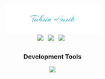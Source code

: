 <div align="center">
    <img src="/img/signature_1.png" width="50%">
</div>
<div align="center">
    <img src="https://visitcount.itsvg.in/api?id=tahsinhasib&label=Profile%20Views&icon=5&pretty=false"> &nbsp
<a href="https://codeforces.com/profile/tahsinhasib"><img src = "https://codeforces-readme-stats.vercel.app/api/badge?username=tahsinhasib" width="150px"></a> &nbsp
<a href="https://leetcode.com/tahsinhasib/"><img src = "https://img.shields.io/badge/dynamic/json?style=flat&labelColor=black&color=%23ffa116&label=Solved&query=solvedOverTotal&url=https%3A%2F%2Fleetcode-badge.vercel.app%2Fapi%2Fusers%2Ftahsinhasib&logo=leetcode&logoColor=yellow)](https://leetcode.com/tahsinhasib/) " width="150px"></a> &nbsp
</div>

<h2></h2>
<h3 align="center">Development Tools</h3>
<p align="center">
    <img src="https://skillicons.dev/icons?i=cpp,cs,python,js,html,css,bootstrap,dotnet,nodejs,php,tensorflow,ps,pycharm,sublime,vscode,visualstudio,git,matlab" />
</p>
